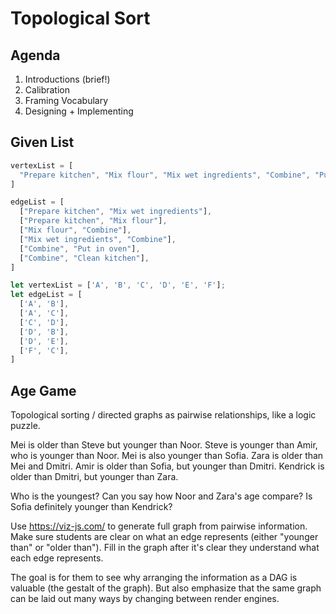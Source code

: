 # Topological Sort

## Agenda

1. Introductions (brief!)
2. Calibration
3. Framing Vocabulary
4. Designing + Implementing

## Given List

```javascript
vertexList = [
  "Prepare kitchen", "Mix flour", "Mix wet ingredients", "Combine", "Put in oven", "Clean kitchen"
]

edgeList = [
  ["Prepare kitchen", "Mix wet ingredients"],
  ["Prepare kitchen", "Mix flour"],
  ["Mix flour", "Combine"],
  ["Mix wet ingredients", "Combine"],
  ["Combine", "Put in oven"],
  ["Combine", "Clean kitchen"],
]
```

```javascript
let vertexList = ['A', 'B', 'C', 'D', 'E', 'F'];
let edgeList = [
  ['A', 'B'],
  ['A', 'C'],
  ['C', 'D'],
  ['D', 'B'],
  ['D', 'E'],
  ['F', 'C'],
]
```

## Age Game

Topological sorting / directed graphs as pairwise relationships, like a logic puzzle.

Mei is older than Steve but younger than Noor. Steve is younger than Amir, who is younger than Noor. Mei is also younger than Sofia. Zara is older than Mei and Dmitri. Amir is older than Sofia, but younger than Dmitri. Kendrick is older than Dmitri, but younger than Zara.

Who is the youngest? Can you say how Noor and Zara's age compare? Is Sofia definitely younger than Kendrick?

Use <https://viz-js.com/> to generate full graph from pairwise information. Make sure students are clear on what an edge represents (either "younger than" or "older than"). Fill in the graph after it's clear they understand what each edge represents.

The goal is for them to see why arranging the information as a DAG is valuable (the gestalt of the graph). But also emphasize that the same graph can be laid out many ways by changing between render engines.
